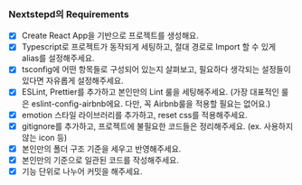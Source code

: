 ### Nextstepd의 Requirements

-[x] Create React App을 기반으로 프로젝트를 생성해요.
-[x] Typescript로 프로젝트가 동작되게 세팅하고, 절대 경로로 Import 할 수 있게 alias를 설정해주세요.
-[x] tsconfig에 어떤 항목들로 구성되어 있는지 살펴보고, 필요하다 생각되는 설정들이 있다면 자유롭게 설정해주세요.
-[x] ESLint, Prettier를 추가하고 본인만의 Lint 룰을 세팅해주세요. (가장 대표적인 룰은 eslint-config-airbnb에요. 다만, 꼭 Airbnb룰을 적용할 필요는 없어요.)
-[x] emotion 스타일 라이브러리를 추가하고, reset css를 적용해주세요.
-[x] gitignore를 추가하고, 프로젝트에 불필요한 코드들은 정리해주세요. (ex. 사용하지 않는 icon 등) 
-[x] 본인만의 폴더 구조 기준을 세우고 반영해주세요.
-[x] 본인만의 기준으로 일관된 코드를 작성해주세요.
-[x] 기능 단위로 나누어 커밋을 해주세요.
